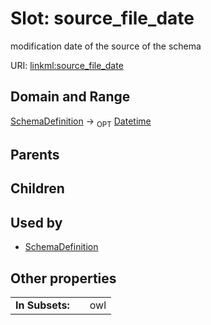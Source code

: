 
# Slot: source_file_date


modification date of the source of the schema

URI: [linkml:source_file_date](https://w3id.org/linkml/source_file_date)


## Domain and Range

[SchemaDefinition](SchemaDefinition.md) ->  <sub>OPT</sub>
 [Datetime](types/Datetime.md)

## Parents


## Children


## Used by

 * [SchemaDefinition](SchemaDefinition.md)

## Other properties

|  |  |  |
| --- | --- | --- |
| **In Subsets:** | | owl |

